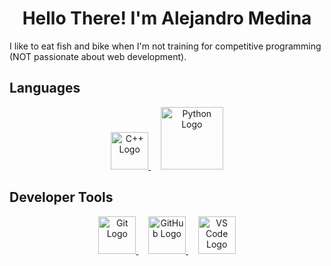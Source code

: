 <h1 align="center">Hello There! I'm Alejandro Medina</h1>

I like to eat fish and bike when I'm not training for competitive programming (NOT passionate about web development).

<h2>Languages</h2>
<p align="center">
  <a href="https://cppreference.com/">
    <img src="https://upload.wikimedia.org/wikipedia/commons/1/18/ISO_C%2B%2B_Logo.svg" alt="C++ Logo" width="60">
  </a>
  &nbsp;&nbsp;&nbsp;
  <a href="https://www.python.org/">
    <img src="https://www.python.org/static/community_logos/python-logo.png" alt="Python Logo" width="100">
  </a>
</p>


<h2>Developer Tools</h2>
<p align="center">
  <a href="https://git-scm.com/">
    <img src="https://git-scm.com/images/logos/downloads/Git-Icon-1788C.png" alt="Git Logo" width="60">
  </a>
  &nbsp;&nbsp;&nbsp;
  <a href="https://github.com/">
    <img src="https://github.githubassets.com/images/modules/logos_page/GitHub-Mark.png" alt="GitHub Logo" width="60">
  </a>
  &nbsp;&nbsp;&nbsp;
  <a href="https://code.visualstudio.com/">
    <img src="https://code.visualstudio.com/assets/images/code-stable.png" alt="VS Code Logo" width="60">
  </a>
</p>
